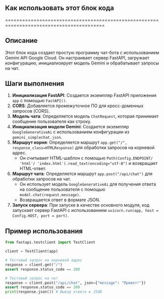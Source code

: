 ## Как использовать этот блок кода
=========================================================================================

Описание
-------------------------
Этот блок кода создает простую программу чат-бота с использованием Gemini API Google Cloud. 
Он настраивает сервер FastAPI, загружает конфигурацию, инициализирует модель Gemini и обрабатывает запросы на чат. 

Шаги выполнения
-------------------------
1. **Инициализация FastAPI**: Создается экземпляр FastAPI приложения `app` с помощью `FastAPI()`.
2. **CORS**: Добавляется промежуточное ПО для кросс-доменных запросов (CORS).
3. **Модель чата**: Определяется модель `ChatRequest`, которая принимает сообщение пользователя как строку.
4. **Инициализация модели Gemini**: Создается экземпляр `GoogleGenerativeAi` с использованием конфигурации из `gemini_simplechat.json`.
5. **Маршрут корня**: Определяется маршрут `app.get("/", response_class=HTMLResponse)` для обработки запросов на корневой адрес. 
   - Он считывает HTML-шаблон с помощью `Path(Config.ENDPOINT/ 'html'/ 'index.html').read_text(encoding="utf-8")` и возвращает HTML-ответ. 
6. **Маршрут чата**: Определяется маршрут `app.post("/api/chat")` для обработки запросов на чат.
   - Он использует модель `GoogleGenerativeAi` для получения ответа на сообщение пользователя с помощью `model.chat(request.message)`.
   - Возвращается ответ в формате JSON.
7. **Запуск сервера**: При запуске в качестве основного модуля,  код запускает сервер FastAPI с использованием `uvicorn.run(app, host = Config.HOST, port = port)`.

Пример использования
-------------------------

```python
from fastapi.testclient import TestClient

client = TestClient(app)

# Тестовый запрос на корневой адрес
response = client.get("/")
assert response.status_code == 200

# Тестовый запрос на чат
response = client.post("/api/chat", json={"message": "Привет!"})
assert response.status_code == 200
print(response.json()) # Вывод ответа в JSON
```